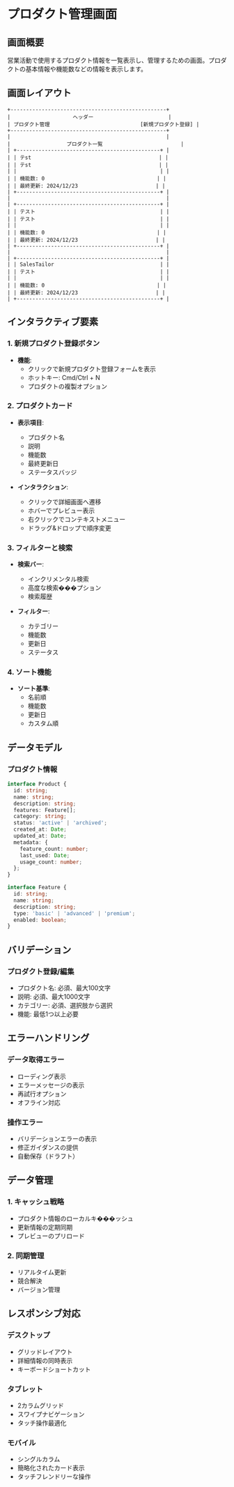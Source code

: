 # プロダクト管理画面

## 画面概要
営業活動で使用するプロダクト情報を一覧表示し、管理するための画面。プロダクトの基本情報や機能数などの情報を表示します。

## 画面レイアウト
```
+--------------------------------------------------+
|                    ヘッダー                        |
| プロダクト管理                             [新規プロダクト登録] |
+--------------------------------------------------+
|                                                  |
|                  プロダクト一覧                         |
| +----------------------------------------------+ |
| | テst                                         | |
| | テst                                         | |
| |                                              | |
| | 機能数: 0                                    | |
| | 最終更新: 2024/12/23                         | |
| +----------------------------------------------+ |
|                                                  |
| +----------------------------------------------+ |
| | テスト                                        | |
| | テスト                                        | |
| |                                              | |
| | 機能数: 0                                    | |
| | 最終更新: 2024/12/23                         | |
| +----------------------------------------------+ |
|                                                  |
| +----------------------------------------------+ |
| | SalesTailor                                  | |
| | テスト                                        | |
| |                                              | |
| | 機能数: 0                                    | |
| | 最終更新: 2024/12/23                         | |
| +----------------------------------------------+ |
```

## インタラクティブ要素

### 1. 新規プロダクト登録ボタン
- **機能**:
  - クリックで新規プロダクト登録フォームを表示
  - ホットキー: Cmd/Ctrl + N
  - プロダクトの複製オプション

### 2. プロダクトカード
- **表示項目**:
  - プロダクト名
  - 説明
  - 機能数
  - 最終更新日
  - ステータスバッジ

- **インタラクション**:
  - クリックで詳細画面へ遷移
  - ホバーでプレビュー表示
  - 右クリックでコンテキストメニュー
  - ドラッグ&ドロップで順序変更

### 3. フィルターと検索
- **検索バー**:
  - インクリメンタル検索
  - 高度な検索���プション
  - 検索履歴

- **フィルター**:
  - カテゴリー
  - 機能数
  - 更新日
  - ステータス

### 4. ソート機能
- **ソート基準**:
  - 名前順
  - 機能数
  - 更新日
  - カスタム順

## データモデル

### プロダクト情報
```typescript
interface Product {
  id: string;
  name: string;
  description: string;
  features: Feature[];
  category: string;
  status: 'active' | 'archived';
  created_at: Date;
  updated_at: Date;
  metadata: {
    feature_count: number;
    last_used: Date;
    usage_count: number;
  };
}

interface Feature {
  id: string;
  name: string;
  description: string;
  type: 'basic' | 'advanced' | 'premium';
  enabled: boolean;
}
```

## バリデーション

### プロダクト登録/編集
- プロダクト名: 必須、最大100文字
- 説明: 必須、最大1000文字
- カテゴリー: 必須、選択肢から選択
- 機能: 最低1つ以上必要

## エラーハンドリング

### データ取得エラー
- ローディング表示
- エラーメッセージの表示
- 再試行オプション
- オフライン対応

### 操作エラー
- バリデーションエラーの表示
- 修正ガイダンスの提供
- 自動保存（ドラフト）

## データ管理

### 1. キャッシュ戦略
- プロダクト情報のローカルキ���ッシュ
- 更新情報の定期同期
- プレビューのプリロード

### 2. 同期管理
- リアルタイム更新
- 競合解決
- バージョン管理

## レスポンシブ対応

### デスクトップ
- グリッドレイアウト
- 詳細情報の同時表示
- キーボードショートカット

### タブレット
- 2カラムグリッド
- スワイプナビゲーション
- タッチ操作最適化

### モバイル
- シングルカラム
- 簡略化されたカード表示
- タッチフレンドリーな操作 